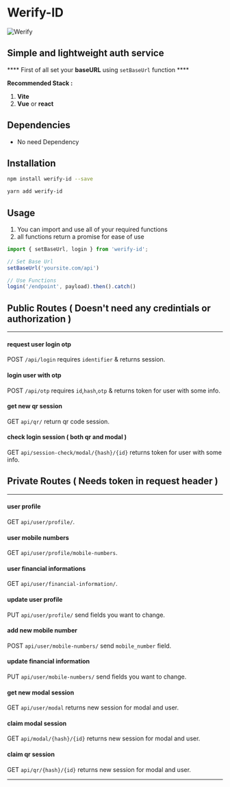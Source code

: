 # Werify-ID

![Werify](https://avatars.githubusercontent.com/u/125675596?s=200&v=4)


## Simple and lightweight auth service

**** First of all set your **baseURL** using `setBaseUrl` function ****

**Recommended Stack :**
1. **Vite**
2. **Vue** or **react**


## Dependencies
- No need Dependency

## Installation
```bash
npm install werify-id --save
```
```bash
yarn add werify-id
```

## Usage
1. You can import and use all of your required functions
2. all functions return a promise for ease of use


```javascript
import { setBaseUrl, login } from 'werify-id';

// Set Base Url
setBaseUrl('yoursite.com/api')

// Use Functions
login('/endpoint', payload).then().catch()
```

## Public Routes ( Doesn't need any credintials or authorization )

----------


#### request user login otp
POST `/api/login` requires `identifier` & returns session.

#### login user with otp
POST `/api/otp` requires `id`,`hash`,`otp` & returns token for user with some info.

#### get new qr session
GET `api/qr/` return qr code session.

#### check login session ( both qr and modal )
GET `api/session-check/modal/{hash}/{id}` returns token for user with some info.



## Private Routes ( Needs token in request header )
----------

#### user profile
GET `api/user/profile/`.

#### user mobile numbers
GET `api/user/profile/mobile-numbers`.

#### user financial informations
GET `api/user/financial-information/`.

#### update user profile
PUT `api/user/profile/` send fields you want to change.

#### add new mobile number
POST `api/user/mobile-numbers/` send `mobile_number` field.

#### update financial information
PUT `api/user/mobile-numbers/` send fields you want to change.

#### get new modal session
GET `api/user/modal` returns new session for modal and user.

#### claim modal session
GET `api/modal/{hash}/{id}` returns new session for modal and user.

#### claim qr session
GET `api/qr/{hash}/{id}` returns new session for modal and user.

----------